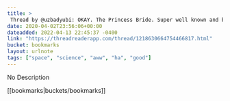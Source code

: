 ```yaml
---
title: > 
 Thread by @uzbadyubi: OKAY. The Princess Bride. Super well known and beloved film, and I have absolutely no idea what it's about. Now I did initially think it was…
date: 2020-04-02T23:56:06+00:00
dateadded: 2022-04-13 22:45:37 -0400
link: "https://threadreaderapp.com/thread/1218630664754466817.html"
bucket: bookmarks
layout: urlnote
tags: ["space", "science", "aww", "ha", "good"]
--- 
```

No Description
 <!-- end excerpt --> 
<div class='bucket'>[[bookmarks|buckets/bookmarks]]</div> 
